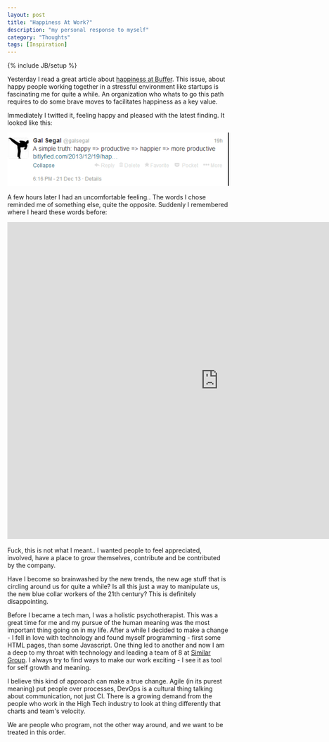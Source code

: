 ```yaml
---
layout: post
title: "Happiness At Work?"
description: "my personal response to myself"
category: "Thoughts"
tags: [Inspiration]
---
```

{% include JB/setup %}

Yesterday I read a great article about [happiness at Buffer][1]. This issue, about happy people working together in a stressful environment like startups is fascinating me for quite a while. An organization who whats to go this path requires to do some brave moves to facilitates happiness as a key value.

Immediately I twitted it, feeling happy and pleased with the latest finding. It looked like this:

![3]

A few hours later I had an uncomfortable feeling.. The words I chose reminded me of something else, quite the opposite. Suddenly I remembered where I heard these words before:

<iframe width="960" height="720" src="http://www.youtube.com/embed/laoq1eeIUxQ" frameborder="0" allowfullscreen="allowfullscreen">  </iframe>
 
Fuck, this is not what I meant.. I wanted people to feel appreciated, involved, have a place to grow themselves, contribute and be contributed by the company. 

Have I become so brainwashed by the new trends, the new age stuff that is circling around us for quite a while? Is all this just a way to manipulate us, the new blue collar workers of the 21th century? This is definitely disappointing.

Before I became a tech man, I was a holistic psychotherapist. This was a great time for me and my pursue of the human meaning was the most important thing going on in my life. After a while I decided to make a change - I fell in love with technology and found myself programming - first some HTML pages, than some Javascript. One thing led to another and now I am a deep to my throat with technology and leading a team of 8 at [Similar Group][2]. I always try to find ways to make our work exciting - I see it as tool for self growth and meaning.

I believe this kind of approach can make a true change. Agile (in its purest meaning) put people over processes, DevOps is a cultural thing talking about communication, not just CI. There is a growing demand from the people who work in the High Tech industry to look at thing differently that charts and team's velocity.

We are people who program, not the other way around, and we want to be treated in this order.


  [1]: http://bitlyfied.com/2013/12/19/happiness-and-other-technical-requirements-lessons/
  [2]: http://www.similargroup.com/
  [3]: /assets/images/tweet.png
